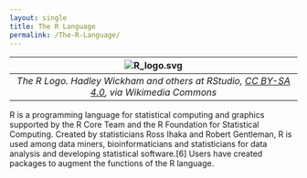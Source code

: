 ```yaml
---
layout: single
title: The R Language
permalink: /The-R-Language/
---
```


| ![R_logo.svg](https://commons.wikimedia.org/wiki/File:Michelsonmorley-boxplot.svg) |
| :--: |
| *The R Logo. Hadley Wickham and others at RStudio, [CC BY-SA 4.0](https://creativecommons.org/licenses/by-sa/4.0), via Wikimedia Commons* |

R is a programming language for statistical computing and graphics supported by the R Core Team and the R Foundation for Statistical Computing. Created by statisticians Ross Ihaka and Robert Gentleman, R is used among data miners, bioinformaticians and statisticians for data analysis and developing statistical software.[6] Users have created packages to augment the functions of the R language.